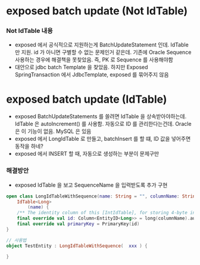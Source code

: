 # exposed batch update (Not IdTable)

### Not IdTable 내용
- exposed 에서 공식적으로 지원하는게 BatchUpdateStatement 인데. IdTable 만 지원. id 가 아니면 구별할 수 없는 문제인거 같은데. 기존에 Oracle Sequence 사용하는 경우에 해결책을 못찾았음. 즉, PK 로 Sequence 를 사용해야함
- 대안으로 jdbc batch Template 을 찾았음. 하지만 Exposed SpringTransaction 에서 JdbcTemplate, exposed 를 묶어주지 않음

# exposed batch update (IdTable)
- exposed BatchUpdateStatements 를 쓸려면 IdTable 을 상속받아야하는데. IdTable 은 autoIncrement() 를 사용함. 자동으로 ID 를 관리한다는건데. Oracle 은 이 기능이 없음. MySQL 은 있음
- exposed 에서 LongIdTable 로 만들고, batchInsert 를 할 떄, ID 값을 넣어주면 동작을 하네?
- exposed 에서 INSERT 할 때, 자동으로 생성하는 부분이 문제구만

### 해결방안
- exposed IdTable 을 보고 SequenceName 을 입력받도록 추가 구현

```kotlin
open class LongIdTableWithSequence(name: String = "", columnName: String = "id", sequenceName: String = "") :
    IdTable<Long>
        (name) {
    /** The identity column of this [IntIdTable], for storing 4-byte integers wrapped as [EntityID] instances. */
    final override val id: Column<EntityID<Long>> = long(columnName).autoIncrement(sequenceName).entityId()
    final override val primaryKey = PrimaryKey(id)
}

// 사용법
object TestEntity : LongIdTableWithSequence(  xxx ) {

}

```
